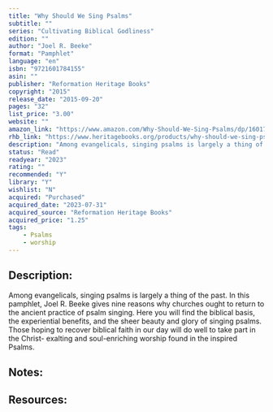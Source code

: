 ```yaml
---
title: "Why Should We Sing Psalms"
subtitle: ""
series: "Cultivating Biblical Godliness"
edition: ""
author: "Joel R. Beeke"
format: "Pamphlet"
language: "en"
isbn: "9721601784155"
asin: ""
publisher: "Reformation Heritage Books"
copyright: "2015"
release_date: "2015-09-20"
pages: "32"
list_price: "3.00"
website: ""
amazon_link: "https://www.amazon.com/Why-Should-We-Sing-Psalms/dp/1601784155/"
rhb_link: "https://www.heritagebooks.org/products/why-should-we-sing-psalms-cultivating-biblical-godliness-series-beeke.html"
description: "Among evangelicals, singing psalms is largely a thing of the past. In this pamphlet, Joel R. Beeke gives nine reasons why churches ought to return to the ancient practice of psalm singing. Here you will find the biblical basis, the experiential benefits, and the sheer beauty and glory of singing psalms. Those hoping to recover biblical faith in our day will do well to take part in the Christ-exalting and soul-enriching worship found in the inspired Psalms."
status: "Read"
readyear: "2023"
rating: ""
recommended: "Y"
library: "Y"
wishlist: "N"
acquired: "Purchased"
acquired_date: "2023-07-31"
acquired_source: "Reformation Heritage Books"
acquired_price: "1.25"
tags:
    - Psalms
    - worship
---
```

## Description:

Among evangelicals, singing psalms is largely a thing of the past. In this pamphlet, Joel R. Beeke gives nine reasons why churches ought to return to the ancient practice of psalm singing. Here you will find the biblical basis, the experiential benefits, and the sheer beauty and glory of singing psalms. Those hoping to recover biblical faith in our day will do well to take part in the Christ- exalting and soul-enriching worship found in the inspired Psalms.

## Notes:

## Resources: 
